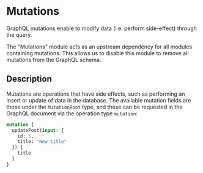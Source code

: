 # Mutations

GraphQL mutations enable to modify data (i.e. perform side-effect) through the query.

The "Mutations" module acts as an upstream dependency for all modules containing mutations. This allows us to disable this module to remove all mutations from the GraphQL schema.

## Description

Mutations are operations that have side effects, such as performing an insert or update of data in the database. The available mutation fields are those under the `MutationRoot` type, and these can be requested in the GraphQL document via the operation type `mutation`:

```graphql
mutation {
  updatePost(input: {
    id: 5,
    title: "New title"
  }) {
    title
  }
}
```

